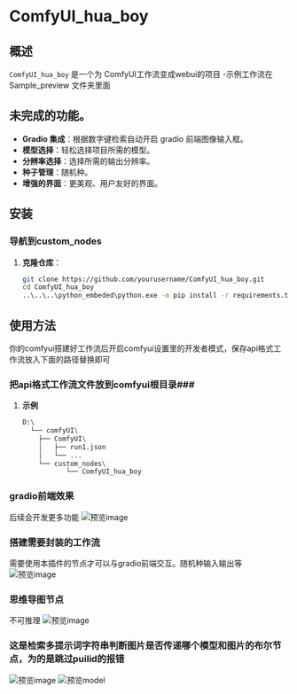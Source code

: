 # ComfyUI_hua_boy

## 概述
`ComfyUI_hua_boy` 是一个为 ComfyUI工作流变成webui的项目
-示例工作流在 Sample_preview 文件夹里面

## 未完成的功能。
- **Gradio 集成**：根据数字键检索自动开启 gradio 前端图像输入框。
- **模型选择**：轻松选择项目所需的模型。
- **分辨率选择**：选择所需的输出分辨率。
- **种子管理**：随机种。
- **增强的界面**：更美观、用户友好的界面。

## 安装

### 导航到custom_nodes
1. **克隆仓库**：
   ```bash
   git clone https://github.com/yourusername/ComfyUI_hua_boy.git
   cd ComfyUI_hua_boy
   ..\..\..\python_embeded\python.exe -m pip install -r requirements.txt
## 使用方法
你的comfyui搭建好工作流后开启comfyui设置里的开发者模式，保存api格式工作流放入下面的路径替换即可

### 把api格式工作流文件放到comfyui根目录###
1. **示例**
   ```bash
   D:\
     └── comfyUI\
       ├── ComfyUI\
       │   ├── run1.json
       │   └── ...
       └── custom_nodes\
              └── ComfyUI_hua_boy

### gradio前端效果
后续会开发更多功能
![预览image](https://github.com/kungful/ComfyUI_hua_boy/blob/c4176cc896378e4745925c1d528cb910f6f6fa11/Sample_preview/c1e59d869b7f79c33f686b94c1db368.png)
### 搭建需要封装的工作流
需要使用本插件的节点才可以与gradio前端交互。随机种输入输出等
![预览image](https://github.com/kungful/ComfyUI_hua_boy/blob/c4176cc896378e4745925c1d528cb910f6f6fa11/Sample_preview/484b25201870c5e8105a6ee08e6370d.png)
### 思维导图节点
不可推理
![预览image](https://github.com/kungful/ComfyUI_hua_boy/blob/c4176cc896378e4745925c1d528cb910f6f6fa11/Sample_preview/6b8564af2dbb2b75185f0bcc7cf5cd5.png)

### 这是检索多提示词字符串判断图片是否传递哪个模型和图片的布尔节点，为的是跳过puilid的报错
![预览image](https://github.com/kungful/ComfyUI_hua_boy/blob/a58958bcd59ec3c44130a8f72ea061b08d6a555a/Sample_preview/image.png)
![预览model](https://github.com/kungful/ComfyUI_hua_boy/blob/e662eb157599db53d5efca70d481a1ad59ea53bb/Sample_preview/model.png)
